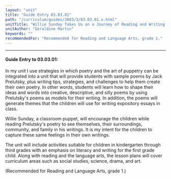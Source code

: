 ```yaml
---
layout: "unit"
title: "Guide Entry 03.03.01"
path: "/curriculum/guides/2003/3/03.03.01.x.html"
unitTitle: "Willie Sunday Takes Us on a Journey of Reading and Writing with Humorous Poems by Jack Prelutsky"
unitAuthor: "Geraldine Martin"
keywords: ""
recommendedFor: "Recommended for Reading and Language Arts, grade 1."
---
```

<body>
<hr/>
 <h4>
  Guide Entry to 03.03.01:
 </h4>
 <p>
  In my unit I use strategies in which poetry and the art of puppetry can be integrated into a unit that will provide students with sample poems by Jack Prelutsky, plus writing tips, strategies, and challenges to help them create their own poetry.  In other words, students will learn how to shape their ideas and words into creative, descriptive, and silly poems by using Prelutsky's poems as models for their writing.  In addition, the poems will generate themes that the children will use for writing expository essays in class.
 </p>
<p>
  Willie Sunday, a classroom puppet, will encourage the children while reading Prelutsky's poetry to see themselves, their surroundings, community, and family in his writings.  It is my intent for the children to capture these same feelings in their own writings.
 </p>
<p>
  The unit will include activities suitable for children in kindergarten through third grades with an emphasis on literacy and writing for the first grade child.  Along with reading and the language arts, the lesson plans will cover curriculum areas such as social studies, science, drama, and art.
 </p>
<p>
  (Recommended for Reading and Language Arts, grade 1.)
 </p>

</body>